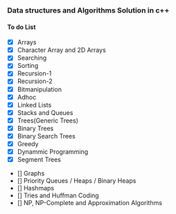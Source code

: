 ### Data structures and Algorithms Solution in c++

#### To do List
- [x] Arrays
- [x] Character Array and 2D Arrays
- [x] Searching
- [x] Sorting
- [x] Recursion-1
- [x] Recursion-2
- [x] Bitmanipulation
- [x] Adhoc
- [x] Linked Lists
- [x] Stacks and Queues
- [x] Trees(Generic Trees)
- [x] Binary Trees
- [x] Binary Search Trees
- [x] Greedy
- [x] Dynammic Programming
- [x] Segment Trees
- [] Graphs
- [] Priority Queues / Heaps / Binary Heaps
- [] Hashmaps
- [] Tries and Huffman Coding
- [] NP, NP-Complete and Approximation Algorithms
